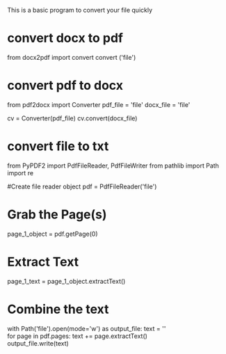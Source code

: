 This is a basic program to convert your file quickly


# convert docx to pdf
from docx2pdf import convert
convert ('file')


# convert pdf to docx 
from pdf2docx import Converter
pdf_file = 'file'
docx_file = 'file'

cv = Converter(pdf_file)
cv.convert(docx_file)

# convert file to txt
from PyPDF2 import PdfFileReader, PdfFileWriter
from pathlib import Path
import re

#Create file reader object
pdf = PdfFileReader('file')

# Grab the Page(s)
page_1_object = pdf.getPage(0)

# Extract Text
page_1_text = page_1_object.extractText()

# Combine the text 
with Path('file').open(mode='w') as output_file:
    text = ''   
    for page in pdf.pages:
        text += page.extractText()       
    output_file.write(text)
